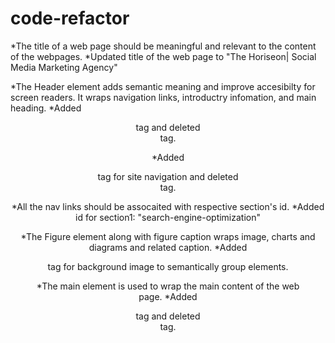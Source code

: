 # code-refactor

*The title of a web page should be meaningful and relevant to the content of the webpages.
*Updated title of the web page to "The Horiseon| Social Media Marketing Agency"

*The Header element adds semantic meaning and improve accesibilty for screen readers. It wraps navigation links, introductry infomation, and main heading.
*Added <header> tag and deleted <div> tag. 

*Added <nav> tag for site navigation and deleted <div> tag.

*All the nav links should be assocaited with respective section's id.
*Added id for section1: "search-engine-optimization"

*The Figure element along with figure caption wraps image, charts and diagrams and related caption. 
*Added <figure> tag for background image to semantically group elements.

*The main element is used to wrap the main content of the web page.
*Added <main> tag and deleted <div> tag.
